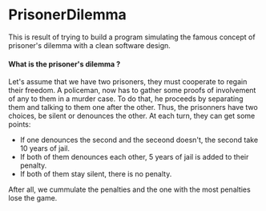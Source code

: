# PrisonerDilemma
This is result of trying to build a program simulating the famous concept of prisoner's dilemma with a clean software design.

#### What is the prisoner's dilemma ?
Let's assume that we have two prisoners, they must cooperate to regain their freedom. A policeman, now has to gather some proofs of involvement of any to them in a murder case. To do that, he proceeds by separating them and talking to them one after the other. Thus, the prisonners have two choices, be silent or denounces the other. At each turn, they can get some points:
- If one denounces the second and the seceond doesn't, the second take 10 years of jail.
- If both of them denounces each other, 5 years of jail is added to their penalty.
- If both of them stay silent, there is no penalty.

After all, we cummulate the penalties and the one with the most penalties lose the game.
